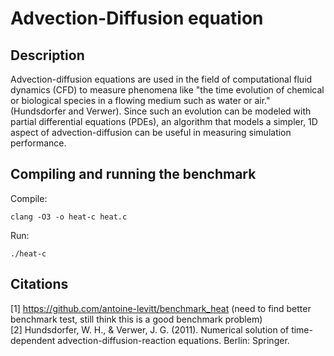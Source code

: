 # Advection-Diffusion equation
## Description
Advection-diffusion equations are used in the field of computational fluid
dynamics (CFD) to measure phenomena like "the time evolution of chemical or
biological species in a flowing medium such as water or air."
(Hundsdorfer and Verwer). Since such an evolution can be modeled with partial
differential equations (PDEs), an algorithm that models a simpler, 1D aspect
of advection-diffusion can be useful in measuring simulation performance.

## Compiling and running the benchmark
Compile:
```
clang -O3 -o heat-c heat.c
```
Run:
```
./heat-c
```

## Citations
[1] https://github.com/antoine-levitt/benchmark_heat (need to find better benchmark test, still think this is a good benchmark problem)  
[2] Hundsdorfer, W. H., & Verwer, J. G. (2011). Numerical solution of time-dependent advection-diffusion-reaction equations. Berlin: Springer.
